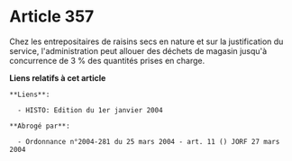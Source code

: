 # Article 357

Chez les entrepositaires de raisins secs en nature et sur la justification du service, l'administration peut allouer des
déchets de magasin jusqu'à concurrence de 3 % des quantités prises en charge.

**Liens relatifs à cet article**

	**Liens**:

	  - HISTO: Edition du 1er janvier 2004

	**Abrogé par**:

	  - Ordonnance n°2004-281 du 25 mars 2004 - art. 11 () JORF 27 mars 2004
